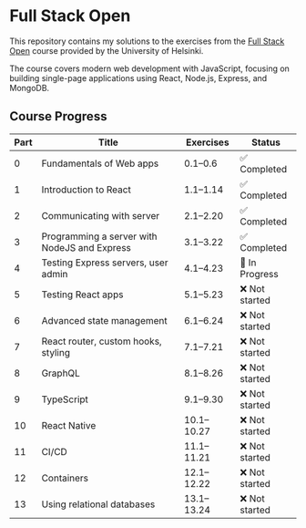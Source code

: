 # Full Stack Open 

This repository contains my solutions to the exercises from the [Full Stack Open](https://fullstackopen.com/en/) course provided by the University of Helsinki.

The course covers modern web development with JavaScript, focusing on building single-page applications using React, Node.js, Express, and MongoDB.

## Course Progress

| Part | Title                                              | Exercises       | Status       |
|------|----------------------------------------------------|------------------|--------------|
| 0    | Fundamentals of Web apps                           | 0.1–0.6          | ✅ Completed |
| 1    | Introduction to React                              | 1.1–1.14         | ✅ Completed |
| 2    | Communicating with server                          | 2.1–2.20         | ✅ Completed |
| 3    | Programming a server with NodeJS and Express       | 3.1–3.22         | ✅ Completed |
| 4    | Testing Express servers, user admin                | 4.1–4.23         | 🔄 In Progress |
| 5    | Testing React apps                                 | 5.1–5.23         | ❌ Not started |
| 6    | Advanced state management                          | 6.1–6.24         | ❌ Not started |
| 7    | React router, custom hooks, styling                | 7.1–7.21         | ❌ Not started |
| 8    | GraphQL                                             | 8.1–8.26         | ❌ Not started |
| 9    | TypeScript                                          | 9.1–9.30         | ❌ Not started |
| 10   | React Native                                        | 10.1–10.27       | ❌ Not started |
| 11   | CI/CD                                               | 11.1–11.21       | ❌ Not started |
| 12   | Containers                                          | 12.1–12.22       | ❌ Not started |
| 13   | Using relational databases                          | 13.1–13.24       | ❌ Not started |


